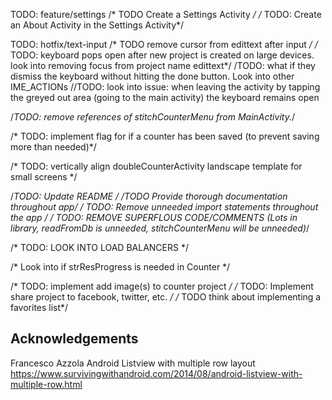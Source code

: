 

TODO: feature/settings
/* TODO Create a Settings Activity */
/* TODO: Create an About Activity in the Settings Activity*/


TODO: hotfix/text-input
/* TODO remove cursor from edittext after input */
/* TODO: keyboard pops open after new project is created on large devices. look into removing focus from project name edittext*/
/TODO: what if they dismiss the keyboard without hitting the done button. Look into other IME_ACTIONs
 //TODO: look into issue: when leaving the activity by tapping the greyed out area (going to the main activity) the keyboard remains open
 

/*TODO: remove references of stitchCounterMenu from MainActivity.*/


/* TODO: implement flag for if a counter has been saved (to prevent saving more than needed)*/


/* TODO: vertically align doubleCounterActivity landscape template for small screens */
    
   /*TODO: Update README */
   /*TODO Provide thorough documentation throughout app*/
   /* TODO: Remove unneeded import statements throughout the app */
    /* TODO: REMOVE SUPERFLOUS CODE/COMMENTS (Lots in library, readFromDb is unneeded, stitchCounterMenu will be unneeded)*/
    
    
   /* TODO: LOOK INTO LOAD BALANCERS */
    
    
   /* Look into if strResProgress is needed in Counter */
    
    
   /* TODO: implement add image(s) to counter project */
    /* TODO: Implement share project to facebook, twitter, etc. */
    /* TODO think about implementing a favorites list*/
    

## Acknowledgements ##
Francesco Azzola
Android Listview with multiple row layout
https://www.survivingwithandroid.com/2014/08/android-listview-with-multiple-row.html